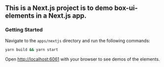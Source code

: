 ## This is a Next.js project is to demo box-ui-elements in a Next.js app.

### Getting Started

Navigate to the `apps/nextjs` directory and run the following commands:

```bash
yarn build && yarn start
```

Open [http://localhost:6061](http://localhost:6061) with your browser to see demos of the elements.
